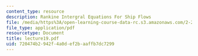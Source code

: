 ```yaml
---
content_type: resource
description: Rankine Intergral Equations For Ship Flows
file: /media/https%3A/open-learning-course-data-rc.s3.amazonaws.com/2-24-ocean-wave-interaction-with-ships-and-offshore-energy-systems-13-022-spring-2002/720474b2942f4a0def2baaffb7dc7299_lecture19.pdf
file_type: application/pdf
resourcetype: Document
title: lecture19.pdf
uid: 720474b2-942f-4a0d-ef2b-aaffb7dc7299
---
```


